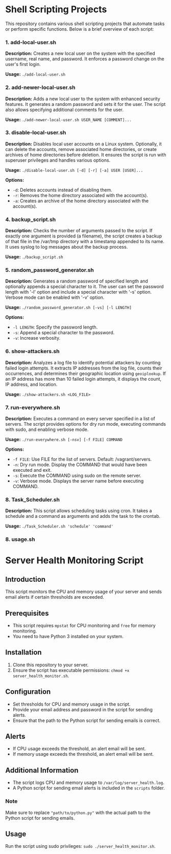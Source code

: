 # Shell Scripting Projects

This repository contains various shell scripting projects that automate tasks or perform specific functions. Below is a brief overview of each script:

### 1. add-local-user.sh

**Description:** Creates a new local user on the system with the specified username, real name, and password. It enforces a password change on the user's first login.

**Usage:** `./add-local-user.sh`

### 2. add-newer-local-user.sh

**Description:** Adds a new local user to the system with enhanced security features. It generates a random password and sets it for the user. The script also allows specifying additional comments for the user.

**Usage:** `./add-newer-local-user.sh USER_NAME [COMMENT]...`

### 3. disable-local-user.sh

**Description:** Disables local user accounts on a Linux system. Optionally, it can delete the accounts, remove associated home directories, or create archives of home directories before deletion. It ensures the script is run with superuser privileges and handles various options.

**Usage:** `./disable-local-user.sh [-d] [-r] [-a] USER [USER]...`

**Options:**  
- `-d`: Deletes accounts instead of disabling them.
- `-r`: Removes the home directory associated with the account(s).
- `-a`: Creates an archive of the home directory associated with the account(s).

### 4. backup_script.sh

**Description:** Checks the number of arguments passed to the script. If exactly one argument is provided (a filename), the script creates a backup of that file in the /var/tmp directory with a timestamp appended to its name. It uses syslog to log messages about the backup process.

**Usage:** `./backup_script.sh`

### 5. random_password_generator.sh

**Description:** Generates a random password of specified length and optionally appends a special character to it. The user can set the password length with '-l' option and include a special character with '-s' option. Verbose mode can be enabled with '-v' option.

**Usage:** `./random_password_generator.sh [-vs] [-l LENGTH]`

**Options:**  
- `-l LENGTH`: Specify the password length.
- `-s`: Append a special character to the password.
- `-v`: Increase verbosity.

### 6. show-attackers.sh

**Description:** Analyzes a log file to identify potential attackers by counting failed login attempts. It extracts IP addresses from the log file, counts their occurrences, and determines their geographic location using `geoiplookup`. If an IP address has more than 10 failed login attempts, it displays the count, IP address, and location.

**Usage:** `./show-attackers.sh <LOG_FILE>`

### 7. run-everywhere.sh

**Description:** Executes a command on every server specified in a list of servers. The script provides options for dry run mode, executing commands with sudo, and enabling verbose mode.

**Usage:** `./run-everywhere.sh [-nsv] [-f FILE] COMMAND`

**Options:**  
- `-f FILE`: Use FILE for the list of servers. Default: /vagrant/servers.
- `-n`: Dry run mode. Display the COMMAND that would have been executed and exit.
- `-s`: Execute the COMMAND using sudo on the remote server.
- `-v`: Verbose mode. Displays the server name before executing COMMAND.

### 8. Task_Scheduler.sh

**Description:** This script allows scheduling tasks using cron. It takes a schedule and a command as arguments and adds the task to the crontab.

**Usage:** `./Task_Scheduler.sh 'schedule' 'command'`


### 8. usage.sh
# Server Health Monitoring Script

## Introduction
This script monitors the CPU and memory usage of your server and sends email alerts if certain thresholds are exceeded.

## Prerequisites
- This script requires `mpstat` for CPU monitoring and `free` for memory monitoring.
- You need to have Python 3 installed on your system.

## Installation
1. Clone this repository to your server.
2. Ensure the script has executable permissions: `chmod +x server_health_monitor.sh`.

## Configuration
- Set thresholds for CPU and memory usage in the script.
- Provide your email address and password in the script for sending alerts.
- Ensure that the path to the Python script for sending emails is correct.

## Alerts
- If CPU usage exceeds the threshold, an alert email will be sent.
- If memory usage exceeds the threshold, an alert email will be sent.

## Additional Information
- The script logs CPU and memory usage to `/var/log/server_health.log`.
- A Python script for sending email alerts is included in the `scripts` folder.

### Note
Make sure to replace `"path/to/python.py"` with the actual path to the Python script for sending emails.

## Usage
Run the script using sudo privileges: `sudo ./server_health_monitor.sh`.
